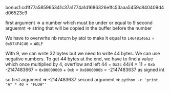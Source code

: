 bonus1:cd1f77a585965341c37a1774a1d1686326e1fc53aaa5459c840409d4d06523c9

first argument => a number which must be under or equal to 9
second arguemnt => string that will be copied in the buffer before the number

We have to overwrite nb return by atoi to make it equal to `1464814662` = `0x574F4C46` = `WOLF`

With 9, we can write 32 bytes but we need to write 44 bytes.
We can use negative numbers. To get 44 bytes at the end, we have to find a value 
which once multiplied by 4, overflow and left 44 = `0x2c` 44/4 = 11 = `0xb`
-2147483667 = `0x80000000` + `0xb` = `0x8000000b` = -2147483637 as signed int

so first argument => -2147483637
second argument => `python -c 'print "A" * 40 + "FLOW"'`